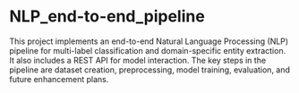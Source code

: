 # NLP_end-to-end_pipeline
This project implements an end-to-end Natural Language Processing (NLP) pipeline for multi-label classification and domain-specific entity extraction. It also includes a REST API for model interaction. The key steps in the pipeline are dataset creation, preprocessing, model training, evaluation, and future enhancement plans.
